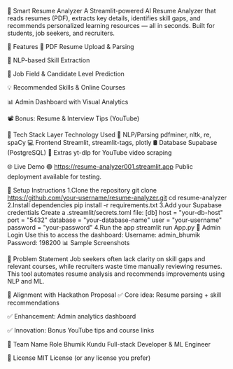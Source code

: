 🧠 Smart Resume Analyzer
A Streamlit-powered AI Resume Analyzer that reads resumes (PDF), extracts key details, identifies skill gaps, and recommends personalized learning resources — all in seconds. Built for students, job seekers, and recruiters.

📌 Features
📄 PDF Resume Upload & Parsing

🧠 NLP-based Skill Extraction

🎯 Job Field & Candidate Level Prediction

💡 Recommended Skills & Online Courses

📊 Admin Dashboard with Visual Analytics

📽️ Bonus: Resume & Interview Tips (YouTube)

🚀 Tech Stack
Layer	              Technology Used
🧠 NLP/Parsing	    pdfminer, nltk, re, spaCy
💻 Frontend	        Streamlit, streamlit-tags, plotly
🛢️ Database	        Supabase (PostgreSQL)
🔗 Extras	          yt-dlp for YouTube video scraping

🌐 Live Demo
🟢 https://resume-analyzer001.streamlit.app
Public deployment available for testing.

📁 Setup Instructions
1.Clone the repository
git clone https://github.com/your-username/resume-analyzer.git
cd resume-analyzer
2.Install dependencies
pip install -r requirements.txt
3.Add your Supabase credentials
Create a .streamlit/secrets.toml file:
[db]
host = "your-db-host"
port = "5432"
database = "your-database-name"
user = "your-username"
password = "your-password"
4.Run the app
streamlit run App.py
👤 Admin Login
Use this to access the dashboard:
Username: admin_bhumik
Password: 198200
📊 Sample Screenshots



🎯 Problem Statement
Job seekers often lack clarity on skill gaps and relevant courses, while recruiters waste time manually reviewing resumes.
This tool automates resume analysis and recommends improvements using NLP and ML.

📌 Alignment with Hackathon Proposal
✅ Core idea: Resume parsing + skill recommendations

✅ Enhancement: Admin analytics dashboard

✅ Innovation: Bonus YouTube tips and course links

👥 Team
Name	        Role
Bhumik Kundu	Full-stack Developer & ML Engineer

📜 License
MIT License (or any license you prefer)

